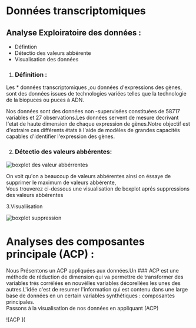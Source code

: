 #  Données transcriptomiques  
## Analyse Exploiratoire des données :
*  Défintion
*  Détectio des valeurs  abbérente
*  Visualisation  des données

1.  ###  Définition :

Les  * données transcriptomiques ,ou données d'expressions des gènes, sont des  données issues de technologies variées  telles que la technologie de la biopuces ou puces  à ADN.

Nos données sont des données non -supervisées constituées  de  58717 variables  et 27  observations.Les données  servent de mesure  decrivant l'etat de haute dimension de chaque expression de gènes.Notre objectif est d'extraire  ces différents  états à l'aide  de modèles de grandes  capacités capables d'identifier l'expression des gènes.

2. ###  Détectio des valeurs abbérentes:

![boxplot des valeur abbérrentes](https://github.com/lapha99/Projet-stage/blob/main/figure/boxplot_ab%C3%A9rrantes.png)

On voit qu'on a beaucoup de valeurs abbérentes  ainsi on  éssaye de supprimer le maximum de valeurs abbérente,      
Vous trouverez ci-dessous  une  visualisation de boxplot aprés suppressions des valeurs abbérentes  

3.Visualiisation

![boxplot suppression ](https://github.com/lapha99/Projet-stage/blob/main/figure/box.png)

# Analyses des  composantes principale (ACP) :  

Nous Présentons un ACP appliquées aux données.Un  ### ACP  est une méthode de réduction de dimension qui va permettre  de transformer  des variables trés corrélées en nouvélles variables  décorellées les unes des autres.L'idée  c'est de resumer  l'information qui est contenu dans une  large  base de données en un certain variables synthétiques : composantes principales.               
Passons  à la visualisation de nos données en appliquant (ACP)

![ACP ](
